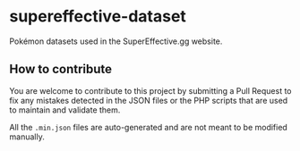 # supereffective-dataset

Pokémon datasets used in the SuperEffective.gg website.

## How to contribute

You are welcome to contribute to this project by submitting a Pull Request to fix any mistakes
detected in the JSON files or the PHP scripts that are used to maintain and validate them.

All the `.min.json` files are auto-generated and are not meant to be modified manually.
